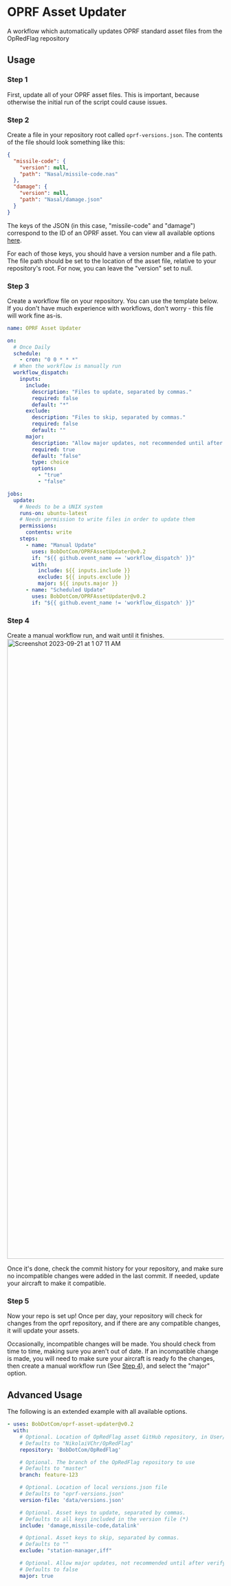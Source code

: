 # OPRF Asset Updater
A workflow which automatically updates OPRF standard asset files from the OpRedFlag repository

## Usage
### Step 1
First, update all of your OPRF asset files. This is important, because otherwise the initial run of the script could cause issues.

### Step 2
Create a file in your repository root called `oprf-versions.json`. The contents of the file should look something like this:
```json
{
  "missile-code": {
    "version": null,
    "path": "Nasal/missile-code.nas"
  },
  "damage": {
    "version": null,
    "path": "Nasal/damage.json"
  }
}
```

The keys of the JSON (in this case, "missile-code" and "damage") correspond to the ID of an OPRF asset. You can view all available options [here](https://github.com/NikolaiVChr/OpRedFlag/blob/master/versions.json).

For each of those keys, you should have a version number and a file path. The file path should be set to the location of the asset file, relative to your repository's root. For now, you can leave the "version" set to null.

### Step 3

Create a workflow file on your repository. You can use the template below. If you don't have much experience with workflows, don't worry - this file will work fine as-is.

```yaml
name: OPRF Asset Updater

on:
  # Once Daily
  schedule: 
    - cron: "0 0 * * *"
  # When the workflow is manually run
  workflow_dispatch:
    inputs:
      include:
        description: "Files to update, separated by commas."
        required: false
        default: "*"
      exclude:
        description: "Files to skip, separated by commas."
        required: false
        default: ""
      major:
        description: "Allow major updates, not recommended until after verifying compatibility"
        required: true
        default: "false"
        type: choice
        options:
          - "true"
          - "false"

jobs:
  update:
    # Needs to be a UNIX system
    runs-on: ubuntu-latest
    # Needs permission to write files in order to update them
    permissions:
      contents: write
    steps:
      - name: "Manual Update"
        uses: BobDotCom/OPRFAssetUpdater@v0.2
        if: "${{ github.event_name == 'workflow_dispatch' }}"
        with:
          include: ${{ inputs.include }}
          exclude: ${{ inputs.exclude }}
          major: ${{ inputs.major }}
      - name: "Scheduled Update"
        uses: BobDotCom/OPRFAssetUpdater@v0.2
        if: "${{ github.event_name != 'workflow_dispatch' }}"

```

### Step 4

Create a manual workflow run, and wait until it finishes.
<img width="1440" alt="Screenshot 2023-09-21 at 1 07 11 AM" src="https://github.com/BobDotCom/oprf-asset-updater/assets/71356958/255e8e86-719f-4996-9ecb-24b55c726615">


Once it's done, check the commit history for your repository, and make sure no incompatible changes were added in the last commit. If needed, update your aircraft to make it compatible.

### Step 5
Now your repo is set up! Once per day, your repository will check for changes from the oprf repository, and if there are any compatible changes, it will update your assets.

Occasionally, incompatible changes will be made. You should check from time to time, making sure you aren't out of date. If an incompatible change is made, you will need to make sure your aircraft is ready fo the changes, then create a manual workflow run (See [Step 4](#step-4)), and select the "major" option. 

## Advanced Usage
The following is an extended example with all available options.
```yaml
- uses: BobDotCom/oprf-asset-updater@v0.2
  with:
    # Optional. Location of OpRedFlag asset GitHub repository, in User/Repo format
    # Defaults to "NikolaiVChr/OpRedFlag"
    repository: 'BobDotCom/OpRedFlag'

    # Optional. The branch of the OpRedFlag repository to use
    # Defaults to "master"
    branch: feature-123

    # Optional. Location of local versions.json file
    # Defaults to "oprf-versions.json"
    version-file: 'data/versions.json'

    # Optional. Asset keys to update, separated by commas.
    # Defaults to all keys included in the version file (*)
    include: 'damage,missile-code,datalink'

    # Optional. Asset keys to skip, separated by commas.
    # Defaults to ""
    exclude: "station-manager,iff"

    # Optional. Allow major updates, not recommended until after verifying compatibility
    # Defaults to false
    major: true
```
